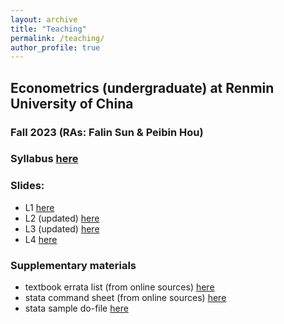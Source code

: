 ```yaml
---
layout: archive
title: "Teaching"
permalink: /teaching/
author_profile: true
---
```


## Econometrics (undergraduate) at Renmin University of China
### Fall 2023 (RAs: Falin Sun & Peibin Hou)

### Syllabus [here](/files/syllabus_econometrics_23fall.pdf)

### Slides:
- L1 [here](/files/L1.pdf)
- L2 (updated) [here](/files/L2_updated.pdf)
- L3 (updated) [here](/files/L3_updated.pdf)
- L4 [here](/files/L4.pdf)
 
### Supplementary materials
- textbook errata list (from online sources) [here](/files/ErrataList.pdf)
- stata command sheet (from online sources) [here](/files/StataSheets.pdf)
- stata sample do-file [here](/files/sample.do)


